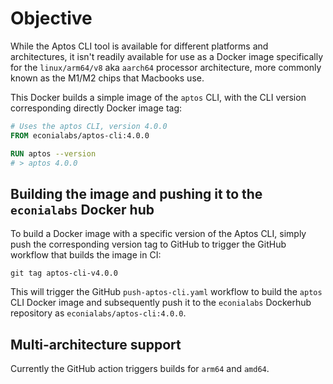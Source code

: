 # Objective

While the Aptos CLI tool is available for different platforms and architectures,
it isn't readily available for use as a Docker image specifically for the
`linux/arm64/v8` aka `aarch64` processor architecture, more commonly known as
the M1/M2 chips that Macbooks use.

This Docker builds a simple image of the `aptos` CLI, with the CLI version corresponding directly Docker image tag:

```Dockerfile
# Uses the aptos CLI, version 4.0.0
FROM econialabs/aptos-cli:4.0.0

RUN aptos --version
# > aptos 4.0.0
```

## Building the image and pushing it to the `econialabs` Docker hub

To build a Docker image with a specific version of the Aptos CLI, simply push
the corresponding version tag to GitHub to trigger the GitHub workflow that builds the image in CI:

```shell
git tag aptos-cli-v4.0.0
```

This will trigger the GitHub `push-aptos-cli.yaml` workflow to build the `aptos` CLI Docker image and subsequently push it to the `econialabs` Dockerhub repository as `econialabs/aptos-cli:4.0.0`.

## Multi-architecture support

Currently the GitHub action triggers builds for `arm64` and `amd64`.
